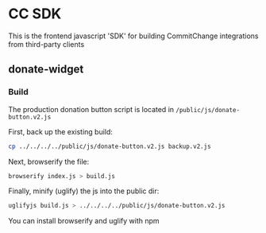 # CC SDK

This is the frontend javascript 'SDK' for building CommitChange integrations from third-party clients

## donate-widget

### Build

The production donation button script is located in `/public/js/donate-button.v2.js`

First, back up the existing build:

```sh
cp ../../../../public/js/donate-button.v2.js backup.v2.js
```

Next, browserify the file:

```sh
browserify index.js > build.js
```

Finally, minify (uglify) the js into the public dir:

```sh
uglifyjs build.js > ../../../../public/js/donate-button.v2.js
```

You can install browserify and uglify with npm

